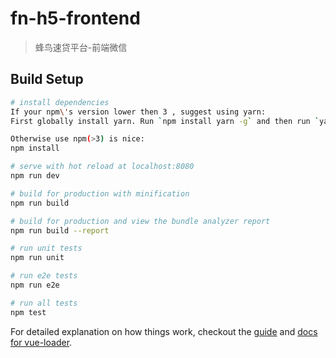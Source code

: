 # fn-h5-frontend

> 蜂鸟速贷平台-前端微信

## Build Setup

``` bash
# install dependencies
If your npm\'s version lower then 3 , suggest using yarn:
First globally install yarn. Run `npm install yarn -g` and then run `yarn install`

Otherwise use npm(>3) is nice:
npm install

# serve with hot reload at localhost:8080
npm run dev

# build for production with minification
npm run build

# build for production and view the bundle analyzer report
npm run build --report

# run unit tests
npm run unit

# run e2e tests
npm run e2e

# run all tests
npm test
```

For detailed explanation on how things work, checkout the [guide](http://vuejs-templates.github.io/webpack/) and [docs for vue-loader](http://vuejs.github.io/vue-loader).
